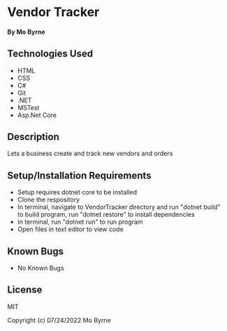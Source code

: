 # Vendor Tracker

#### By Mo Byrne


## Technologies Used

* HTML
* CSS
* C#
* Git
* .NET
* MSTest
* Asp.Net Core

## Description

Lets a business create and track new vendors and orders

## Setup/Installation Requirements

* Setup requires dotnet core to be installed
* Clone the respository
* In terminal, navigate to VendorTracker directory and run "dotnet build" to build program, run "dotnet restore" to install dependencies
* In terminal, run "dotnet run" to run program
* Open files in text editor to view code



## Known Bugs

* No Known Bugs

## License

MIT

Copyright (c) 07/24/2022 Mo Byrne

